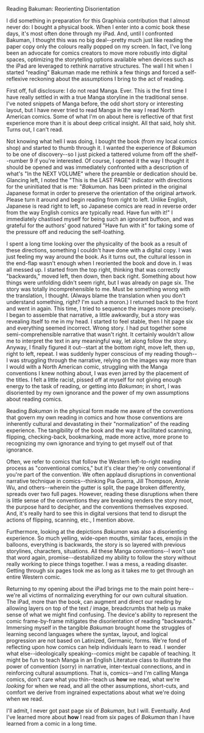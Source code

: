 
Reading Bakuman: Reorienting Disorientation

I did something in preparation for this Graphixia contribution that I almost never do: I bought a physical book. When I enter into a comic book these days, it's most often done through my iPad. And, until I confronted Bakuman, I thought this was no big deal--pretty much just like reading the paper copy only the colours really popped on my screen. In fact, I've long been an advocate for comics creators to move more robustly into digital spaces, optimizing the storytelling options available when devices such as the iPad are leveraged to rethink narrative structures. The wall I hit when I started "reading" Bakuman made me rethink a few things and forced a self-reflexive reckoning about the assumptions I bring to the act of reading. 

First off, full disclosure: I do not read Manga. Ever. This is the first time I have really settled in with a true Manga storyline in the traditional sense. I've noted snippets of Manga before, the odd short story or interesting layout, but I have never tried to read Manga in the way I read North American comics. Some of what I'm on about here is reflective of that first experience more than it is about deep critical insight. All that said, holy shit. Turns out, I can't read.

Not knowing what hell I was doing, I bought the book (from my local comics shop) and started to thumb through it. I wanted the experience of *Bakuman* to be one of discovery--so I just picked a tattered volume from off the shelf--number 9 if you're interested. Of course, I opened it the way I thought it should be opened and was immediately confronted with a description of what's "In the NEXT VOLUME" where the preamble or dedication should be. Glancing left, I noted the "This is the LAST PAGE" indicator with directions for the uninitiated that is me: "*Bakuman.* has been printed in the original Japanese format in order to preserve the orientation of the original artwork. Please turn it around and begin reading from right to left. Unlike English, Japanese is read right to left, so Japanese comics are read in reverse order from the way English comics are typically read. Have fun with it!" I immediately chastised myself for being such an ignorant buffoon, and was grateful for the authors' good natured "Have fun with it" for taking some of the pressure off and reducing the self-loathing.

I spent a long time looking over the physicality of the book as a result of these directions, something I couldn't have done with a digital copy. I was just feeling my way around the book. As it turns out, the cultural lesson in the end-flap wasn't enough when I reoriented the book and dove in. I was all messed up. I started from the top right, thinking that was correctly "backwards," moved left, then down, then back right. Something about how things were unfolding didn't seem right, but I was already on page six. The story was totally incomprehensible to me. Must be something wrong with the translation, I thought. (Always blame the translation when you don't understand something, right? I'm such a moron.) I returned back to the front and went in again. This time, I tried to sequence the images more precisely. I began to assemble that narrative, a little awkwardly, but a story was revealing itself to me in my head. I started to feel stable, then I hit page six and everything seemed incorrect. Wrong story. I had put together some semi-comprehensible narrative that wasn't right. It certainly wouldn't allow me to interpret the text in any meaningful way, let along follow the story. Anyway, I finally figured it out--start at the bottom right, move left, then up, right to left, repeat. I was suddenly hyper conscious of my reading though--I was struggling through the narrative, relying on the images way more than I would with a North American comic, struggling with the Manga conventions I knew nothing about, I was even jarred by the placement of the titles. I felt a little racist, pissed off at myself for not giving enough energy to the task of reading, or getting into *Bakuman*; in short, I was disoriented by my own ignorance and the power of my own assumptions about reading comics. 

Reading *Bakuman* in the physical form made me aware of the conventions that govern my own reading in comics and how those conventions are inherently cultural and devastating in their "normalization" of the reading experience. The tangibility of the book and the way it facilitated scanning, flipping, checking-back, bookmarking, made more active, more prone to recognizing my own ignorance and trying to get myself out of that ignorance. 

Often, we refer to comics that follow the Western left-to-right reading process as "conventional comics," but it's clear they're only conventional if you're part of the convention. We often applaud disruptions in conventional narrative technique in comics--thinking Pia Guerra, Jill Thompson, Annie Wu, and others--wherein the gutter is split, the page broken differently, spreads over two full pages. However, reading these disruptions when there is little sense of the conventions they are breaking renders the story moot, the purpose hard to decipher, and the conventions themselves exposed. And, it's really hard to see this in digital versions that tend to disrupt the actions of flipping, scanning, etc., I mention above.

Furthermore, looking at the depictions *Bakuman* was also a disorienting experience. So much yelling, wide-open mouths, similar faces, emojis in the balloons, everything is backwards, the story is so layered with previous storylines, characters, situations. All these Manga conventions--I won't use that word again, promise--destabilized my ability to follow the story without really working to piece things together. I was a mess, a reading disaster. Getting through six pages took me as long as it takes me to get through an entire Western comic. 

Returning to my opening about the iPad brings me to the main point here--we're all victims of normalizing everything for our own cultural situation. The iPad, more than the book, can augment and direct our reading by allowing layers on top of the text / image, breadcrumbs that help us make sense of what we might find confusing. The device's ability to represent the comic frame-by-frame mitigates the disorientation of reading "backwards." Immersing myself in the tangible *Bakuman* brought home the struggles of learning second languages where the syntax, layout, and logical progression are not based on Latinized, Germanic, forms. We're fond of reflecting upon how comics can help individuals learn to read. I wonder what else--ideologically speaking--comics might be capable of teaching. It might be fun to teach Manga in an English Literature class to illustrate the power of convention (sorry) in narrative, inter-textual connections, and in reinforcing cultural assumptions. That is, comics--and I'm calling Manga comics, don't care what you thin--teach us **how** we read, what we're *looking* for when we read, and all the other assumptions, short-cuts, and comfort we derive from ingrained expectations about what we're doing when we read.

I'll admit, I never got past page six of *Bakuman*, but I will. Eventually. And I've learned more about **how** I read from six pages of *Bakuman* than I have learned from a comic in a long time.  